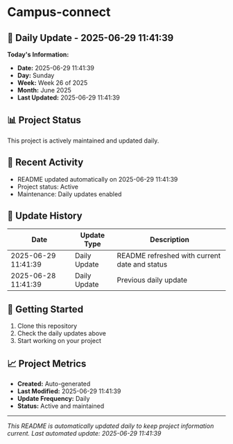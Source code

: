 # Campus-connect

## 📅 Daily Update - 2025-06-29 11:41:39

**Today's Information:**
- **Date:** 2025-06-29 11:41:39
- **Day:** Sunday
- **Week:** Week 26 of 2025
- **Month:** June 2025
- **Last Updated:** 2025-06-29 11:41:39

## 📊 Project Status

This project is actively maintained and updated daily.

## 🚀 Recent Activity

- README updated automatically on 2025-06-29 11:41:39
- Project status: Active
- Maintenance: Daily updates enabled

## 📝 Update History

| Date | Update Type | Description |
|------|-------------|-------------|
| 2025-06-29 11:41:39 | Daily Update | README refreshed with current date and status |
| 2025-06-28 11:41:39 | Daily Update | Previous daily update |

## 🔧 Getting Started

1. Clone this repository
2. Check the daily updates above
3. Start working on your project

## 📈 Project Metrics

- **Created:** Auto-generated
- **Last Modified:** 2025-06-29 11:41:39
- **Update Frequency:** Daily
- **Status:** Active and maintained

---

*This README is automatically updated daily to keep project information current.*
*Last automated update: 2025-06-29 11:41:39*
